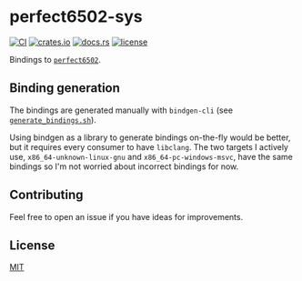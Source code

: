 # perfect6502-sys

[![CI][ci_badge]][ci]
[![crates.io][crate_badge]][crate]
[![docs.rs][docs_badge]][docs]
[![license][license_badge]][license]

Bindings to [`perfect6502`][perfect6502].

## Binding generation

The bindings are generated manually with `bindgen-cli`
(see [`generate_bindings.sh`][generate_bindings]).

Using bindgen as a library to generate bindings on-the-fly would be better, but
it requires every consumer to have `libclang`. The two targets I actively use,
`x86_64-unknown-linux-gnu` and `x86_64-pc-windows-msvc`, have the same bindings
so I'm not worried about incorrect bindings for now.

## Contributing

Feel free to open an issue if you have ideas for improvements.

## License

[MIT](https://github.com/zachcmadsen/perfect6502-sys/blob/main/LICENSE)

<!-- Badges -->

[ci_badge]: https://github.com/zachcmadsen/perfect6502-sys/workflows/CI/badge.svg?branch=main
[ci]: https://github.com/zachcmadsen/perfect6502-sys/actions?query=branch%3Amain
[crate_badge]: https://img.shields.io/crates/v/perfect6502-sys.svg
[crate]: https://crates.io/crates/perfect6502-sys
[docs_badge]: https://img.shields.io/docsrs/perfect6502-sys/latest.svg
[docs]: https://docs.rs/perfect6502-sys
[license_badge]: https://img.shields.io/crates/l/perfect6502-sys.svg
[license]: https://github.com/zachcmadsen/perfect6502-sys/blob/main/LICENSE

<!-- Links -->

[perfect6502]: https://github.com/mist64/perfect6502
[generate_bindings]: https://github.com/zachcmadsen/perfect6502-sys/blob/main/generate_bindings.sh
